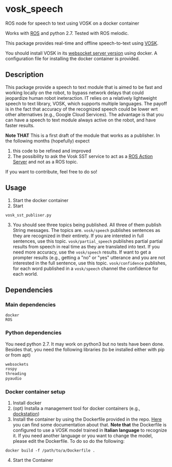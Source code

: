 # vosk_speech
ROS node for speech to text using VOSK on a docker container

Works with [ROS](http://wiki.ros.org/) and python 2.7.
Tested with ROS melodic.

This package provides real-time and offline speech-to-text using [VOSK](https://alphacephei.com/vosk/).

You should install VOSK in its [websocket server version](https://alphacephei.com/vosk/install) using docker. 
A configuration file for installing the docker container is provided.

## Description

This package provide a speech to text module that is aimed to be fast and working locally on the robot, to bypass network delays that could jeopardize human robot ineteraction. IT relies on a relatively lightweight speech to text library, VOSK, which supports multiple languages. The payoff is in the fact that accuracy of the recognized speech could be lower wrt other alternatives (e.g., Google Cloud Services).
The advantage is that you can have a speech to text module always active on the robot, and have faster results.

**Note THAT**
This is a first draft of the module that works as a publisher.
In the following months (hopefully) expect
1. this code to be refined and improved 
2. The possibility to ask the Vosk SST service to act as a [ROS Action Server](http://wiki.ros.org/actionlib) and not as a ROS topic.

If you want to contribute, feel free to do so!

## Usage

1. Start the docker container
2. Start
```
vosk_sst_publiser.py
```
3. You should see three topics being published. All three of them publish String messages. The topics are.
`vosk/speech` publishes sentences as they are recognized in their entirety. If you are intereted in full sentences, use this topic.
`vosk/partial_speech` publishes partial partial results from speech in real time as they are translated into text. If you need more accuracy, use the `vosk/speech` results. If want to get a prompter results (e.g., getting a "no" or "yes" utterance and you are not interested in the full sentence, use this topic.
`vosk/confidence` publishes, for each word published in a `vosk/speech` channel the confidence for each world.


## Dependencies

### Main dependencies
```
docker
ROS
```

### Python dependencies

You need python 2.7. It may work on python3 but no tests have been done.
Besides that, you need the following libraries (to be installed either with pip or from apt)
```python
websockets
rospy
threading
pyaudio
 ```
 
 ### Docker container setup
 1. Install docker
 2. (opt) Installa a management tool for docker containers (e.g., [dockstation](https://dockstation.io/))
 3. Install the container by using the Dockerfile provided in the repo. [Here](https://docs.docker.com/get-started/02_our_app/) you can find some documentation about that. **Note that** the Dockerfile is configured to use a VOSK model trained in **Italian language** to recognize it. If you need another language or you want to change the model, please edit the Dockerfile. 
To do so do the following:
```
docker build -f /path/to/a/Dockerfile .

```
 4. Start the Container
